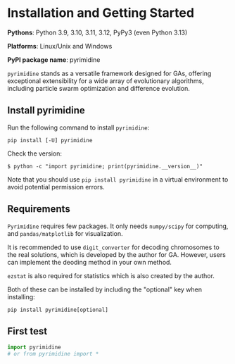 # Installation and Getting Started

**Pythons**: Python 3.9, 3.10, 3.11, 3.12, PyPy3 (even Python 3.13)

**Platforms**: Linux/Unix and Windows

**PyPI package name**: pyrimidine

`pyrimidine` stands as a versatile framework designed for GAs, offering exceptional extensibility for a wide array of evolutionary algorithms, including particle swarm optimization and difference evolution.

## Install pyrimidine

Run the following command to install `pyrimidine`:

`pip install [-U] pyrimidine`

Check the version:

`$ python -c "import pyrimidine; print(pyrimidine.__version__)"`

Note that you should use `pip install pyrimidine` in a virtual environment to avoid potential permission errors.

## Requirements

`Pyrimidine` requires few packages. It only needs `numpy/scipy` for computing, and `pandas/matplotlib` for visualization. 

It is recommended to use `digit_converter` for decoding chromosomes to the real solutions, which is developed by the author for GA. However, users can implement the deoding method in your own method.

`ezstat` is also required for statistics which is also created by the author.

Both of these can be installed by including the "optional" key when installing:

`pip install pyrimidine[optional]`

## First test

```python
import pyrimidine
# or from pyrimidine import *
```


